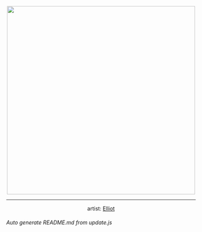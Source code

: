 
<p align="center">
  <img width="500" src="https://nekos.best/api/v2/neko/0436.png">
  <hr/>
  <center>
    artist: <a href="https://www.pixiv.net/en/artworks/89283107">Elliot</a>
  </center>
</p>


###### Auto generate README.md from update.js

